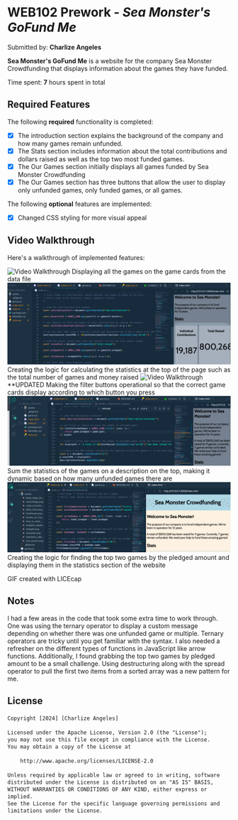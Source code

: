 # WEB102 Prework - *Sea Monster's GoFund Me*

Submitted by: **Charlize Angeles**

**Sea Monster's GoFund Me** is a website for the company Sea Monster Crowdfunding that displays information about the games they have funded.

Time spent: **7** hours spent in total

## Required Features

The following **required** functionality is completed:

* [X] The introduction section explains the background of the company and how many games remain unfunded.
* [X] The Stats section includes information about the total contributions and dollars raised as well as the top two most funded games.
* [X] The Our Games section initially displays all games funded by Sea Monster Crowdfunding
* [X] The Our Games section has three buttons that allow the user to display only unfunded games, only funded games, or all games.

The following **optional** features are implemented:

* [X] Changed CSS styling for more visual appeal

## Video Walkthrough

Here's a walkthrough of implemented features:

<img src="Games-Cards.gif" title="Video Walkthrough"/>
Displaying all the games on the game cards from the data file

<img src="Adding-Statistics.gif" title="Video Walkthrough"/>
Creating the logic for calculating the statistics at the top of the page such as the total number of games and money raised

<img src="buttons-working.gif" title="Video Walkthrough"/>
**UPDATED
Making the filter buttons operational so that the correct game cards display according to which button you press

<img src="Display-Information-about-the-Company.gif" title="Video Walkthrough"/>
Sum the statistics of the games on a description on the top, making it dynamic based on how many unfunded games there are

<img src="Top-Two-Games-&-Customizations.gif" title="Video Walkthrough"/>
Creating the logic for finding the top two games by the pledged amount and displaying them in the statistics section of the website

<!-- Replace this with whatever GIF tool you used! -->
GIF created with LICEcap
<!-- Recommended tools:
[Kap](https://getkap.co/) for macOS
[ScreenToGif](https://www.screentogif.com/) for Windows
[peek](https://github.com/phw/peek) for Linux. -->

## Notes

I had a few areas in the code that took some extra time to work through. One was using the ternary operator to display a custom message depending on whether there was one unfunded game or multiple. Ternary operators are tricky until you get familiar with the syntax. I also needed a refresher on the different types of functions in JavaScript like arrow functions. 
Additionally, I found grabbing the top two games by pledged amount to be a small challenge. Using destructuring along with the spread operator to pull the first two items from a sorted array was a new pattern for me.

## License

    Copyright [2024] [Charlize Angeles]

    Licensed under the Apache License, Version 2.0 (the "License");
    you may not use this file except in compliance with the License.
    You may obtain a copy of the License at

        http://www.apache.org/licenses/LICENSE-2.0

    Unless required by applicable law or agreed to in writing, software
    distributed under the License is distributed on an "AS IS" BASIS,
    WITHOUT WARRANTIES OR CONDITIONS OF ANY KIND, either express or implied.
    See the License for the specific language governing permissions and
    limitations under the License.
